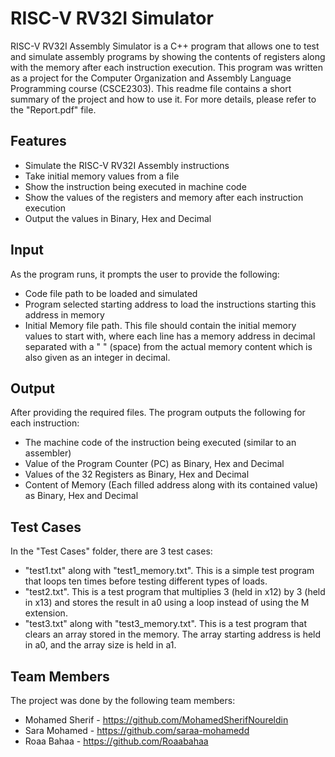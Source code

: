 # RISC-V RV32I Simulator
RISC-V RV32I Assembly Simulator is a C++ program that allows one to test and simulate assembly programs by showing the contents of registers along with the memory after each instruction execution. This program was written as a project for the Computer Organization and Assembly Language Programming course (CSCE2303). This readme file contains a short summary of the project and how to use it. For more details, please refer to the "Report.pdf" file.

## Features
- Simulate the RISC-V RV32I Assembly instructions
- Take initial memory values from a file
- Show the instruction being executed in machine code
- Show the values of the registers and memory after each instruction execution
- Output the values in Binary, Hex and Decimal

## Input
As the program runs, it prompts the user to provide the following:
- Code file path to be loaded and simulated
- Program selected starting address to load the instructions starting this address in memory
- Initial Memory file path. This file should contain the initial memory values to start with, where each line has a memory address in decimal separated with a " " (space) from the actual memory content which is also given as an integer in decimal.

## Output
After providing the required files. The program outputs the following for each instruction:
- The machine code of the instruction being executed (similar to an assembler)
- Value of the Program Counter (PC) as Binary, Hex and Decimal
- Values of the 32 Registers as Binary, Hex and Decimal
- Content of Memory (Each filled address along with its contained value) as Binary, Hex and Decimal

## Test Cases
In the "Test Cases" folder, there are 3 test cases:

- "test1.txt" along with "test1_memory.txt". This is a simple test program that loops ten times before testing different types of loads.
- "test2.txt". This is a test program that multiplies 3 (held in x12) by 3 (held in x13) and stores the result in a0 using a loop instead of using the M extension.
- "test3.txt" along with "test3_memory.txt". This is a test program that clears an array stored in the memory. The array starting address is held in a0, and the array size is held in a1. 

## Team Members
The project was done by the following team members:
- Mohamed Sherif - https://github.com/MohamedSherifNoureldin
- Sara Mohamed - https://github.com/saraa-mohamedd
- Roaa Bahaa - https://github.com/Roaabahaa 